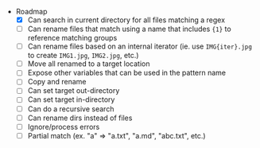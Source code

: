 * Roadmap
  - [x] Can search in current directory for all files matching a regex
  - [ ] Can rename files that match using a name that includes `{1}` to reference matching groups
  - [ ] Can rename files based on an internal iterator (ie. use `IMG{iter}.jpg` to create  `IMG1.jpg`, `IMG2.jpg`, etc.)
  - [ ] Move all renamed to a target location
  - [ ] Expose other variables that can be used in the pattern name
  - [ ] Copy and rename
  - [ ] Can set target out-directory
  - [ ] Can set target in-directory
  - [ ] Can do a recursive search
  - [ ] Can rename dirs instead of files
  - [ ] Ignore/process errors
  - [ ] Partial match (ex. "a" => "a.txt", "a.md", "abc.txt", etc.)